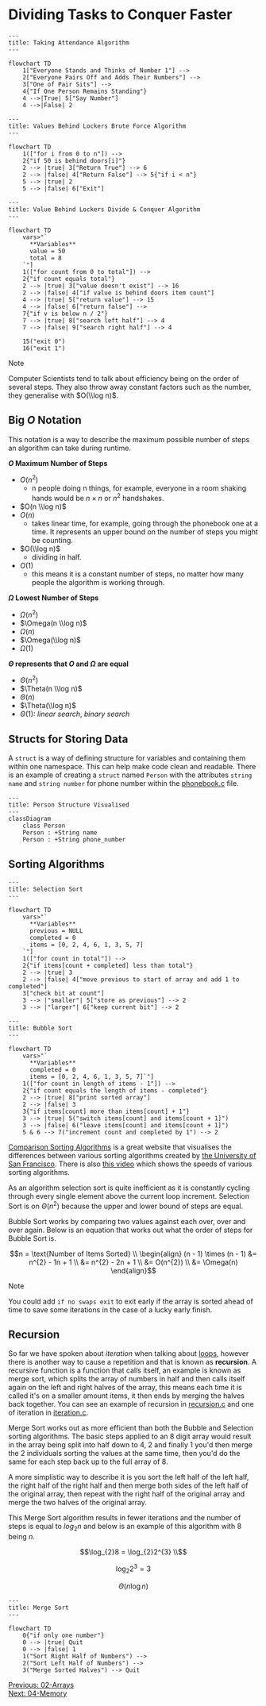 # Dividing Tasks to Conquer Faster

```mermaid
---
title: Taking Attendance Algorithm
---

flowchart TD
    1["Everyone Stands and Thinks of Number 1"] -->
    2["Everyone Pairs Off and Adds Their Numbers"] -->
    3["One of Pair Sits"] -->
    4{"If One Person Remains Standing"}
    4 -->|True| 5["Say Number"]
    4 -->|False| 2
```

```mermaid
---
title: Values Behind Lockers Brute Force Algorithm
---

flowchart TD
    1(["for i from 0 to n"]) -->
    2{"if 50 is behind doors[i]"}
    2 --> |true| 3["Return True"] --> 6
    2 --> |false| 4["Return False"] --> 5{"if i < n"}
    5 --> |true| 2
    5 --> |false| 6["Exit"]
```

```mermaid
---
title: Value Behind Lockers Divide & Conquer Algorithm
---

flowchart TD
    vars>"`
      **Variables**
      value = 50
      total = 8
    `"]
    1(["for count from 0 to total"]) -->
    2{"if count equals total"}
    2 --> |true| 3["value doesn't exist"] --> 16
    2 --> |false| 4["if value is behind doors item count"]
    4 --> |true| 5["return value"] --> 15
    4 --> |false| 6["return false"] -->
    7{"if v is below n / 2"}
    7 --> |true| 8["search left half"] --> 4
    7 --> |false| 9["search right half"] --> 4

    15("exit 0")
    16("exit 1")
```

> [!NOTE]
> Computer Scientists tend to talk about efficiency being on the order of several steps. They also throw away constant factors such as the number, they generalise with $O(\\log n)$.

## Big $O$ Notation

This notation is a way to describe the maximum possible number of steps an algorithm can take during runtime. 

__$O$ Maximum Number of Steps__
- $O(n^{2})$
     - n people doing n things, for example, everyone in a room shaking hands would be $n \times n$ or $n^{2}$ handshakes.
- $O(n \\log n)$
- $O(n)$
     - takes linear time, for example, going through the phonebook one at a time. It represents an upper bound on the number of steps you might be counting.
- $O(\\log n)$
     - dividing in half.
- $O(1)$
     - this means it is a constant number of steps, no matter how many people the algorithm is working through.

__$\Omega$ Lowest Number of Steps__
- $\Omega(n^{2})$
- $\Omega(n \\log n)$
- $\Omega(n)$
- $\Omega(\\log n)$
- $\Omega(1)$

__$\Theta$ represents that $O \text{ and } \Omega$ are equal__
- $\Theta(n^{2})$
- $\Theta(n \\log n)$
- $\Theta(n)$
- $\Theta(\\log n)$
- $\Theta(1)$: _linear search_, _binary search_

## Structs for Storing Data

A `struct` is a way of defining structure for variables and containing them within one namespace. This can help make code clean and readable. There is an example of creating a `struct` named `Person` with the attributes `string name` and `string number` for phone number within the [phonebook.c](./phonebook.c) file.

``` mermaid 
---
title: Person Structure Visualised
---
classDiagram
    class Person
    Person : +String name
    Person : +String phone_number
```


## Sorting Algorithms

```mermaid
---
title: Selection Sort
---

flowchart TD
    vars>"`
      **Variables**
      previous = NULL
      completed = 0
      items = [0, 2, 4, 6, 1, 3, 5, 7]
    `"]
    1(["for count in total"]) -->
    2{"if items[count + completed] less than total"}
    2 --> |true| 3
    2 --> |false| 4["move previous to start of array and add 1 to completed"]
    3["check bit at count"]
    3 --> |"smaller"| 5["store as previous"] --> 2
    3 --> |"larger"| 6["keep current bit"] --> 2
```

```mermaid
---
title: Bubble Sort
---

flowchart TD
    vars>"`
      **Variables**
      completed = 0
      items = [0, 2, 4, 6, 1, 3, 5, 7]`"]
    1(["for count in length of items - 1"]) -->
    2{"if count equals the length of items - completed"}
    2 --> |true| 8["print sorted array"]
    2 --> |false| 3
    3{"if items[count] more than items[count] + 1"}
    3 --> |true| 5("switch items[count] and items[count + 1]")
    3 --> |false| 6("leave items[count] and items[count + 1]")
    5 & 6 --> 7("increment count and completed by 1") --> 2
```

[Comparison Sorting Algorithms](https://www.cs.usfca.edu/~galles/visualization/ComparisonSort.html) is a great website that visualises the differences between various sorting algorithms created by [the University of San Francisco](https://www.usfca.edu/). There is also [this video](https://www.youtube.com/watch?v=ZZuD6iUe3Pc) which shows the speeds of various sorting algorithms.

As an algorithm selection sort is quite inefficient as it is constantly cycling through every single element above the current loop increment. Selection Sort is on $\Theta(n^{2})$ because the upper and lower bound of steps are equal.

Bubble Sort works by comparing two values against each over, over and over again. Below is an equation that works out what the order of steps for Bubble Sort is.

```math
n = \text{Number of Items Sorted} \\

\begin{align}
     (n - 1) \times (n - 1) &= n^{2} - 1n + 1 \\
     &= n^{2} - 2n + 1 \\
     &= O(n^{2}) \\
     &= \Omega(n)
\end{align}
```

> [!NOTE]
> You could add `if no swaps exit` to exit early if the array is sorted ahead of time to save some iterations in the case of a lucky early finish.

## Recursion

So far we have spoken about _iteration_ when talking about [loops](../01-C/#loops), however there is another way to cause a repetition and that is known as __recursion__. A recursive function is a function that calls itself, an example is known as merge sort, which splits the array of numbers in half and then calls itself again on the left and right halves of the array, this means each time it is called it's on a smaller amount items, it then ends by merging the halves back together. You can see an example of recursion in [recursion.c](./recursion.c) and one of iteration in [iteration.c](./iteration.c).


Merge Sort works out as more efficient than both the Bubble and Selection sorting algorithms. The basic steps applied to an 8 digit array would result in the array being split into half down to 4, 2 and finally 1 you'd then merge the 2 individuals sorting the values at the same time, then you'd do the same for each step back up to the full array of 8.

A more simplistic way to describe it is you sort the left half of the left half, the right half of the right half and then merge both sides of the left half of the original array, then repeat with the right half of the original array and merge the two halves of the original array.

This Merge Sort algorithm results in fewer iterations and the number of steps is equal to $log_{2}n$ and below is an example of this algorithm with 8 being $n$.

```math
\log_{2}8 = \log_{2}2^{3} \\
```
```math
\log_{2}2^{3} = 3
```
```math
\Theta(n \log n)
```

```mermaid
---
title: Merge Sort
---

flowchart TD
    0{"if only one number"}
    0 --> |true| Quit
    0 --> |false| 1
    1("Sort Right Half of Numbers") -->
    2("Sort Left Half of Numbers") -->
    3("Merge Sorted Halves") --> Quit
```

[Previous: 02-Arrays](../02-Arrays/README.md) <br />
[Next: 04-Memory](../04-Memory/README.md)
